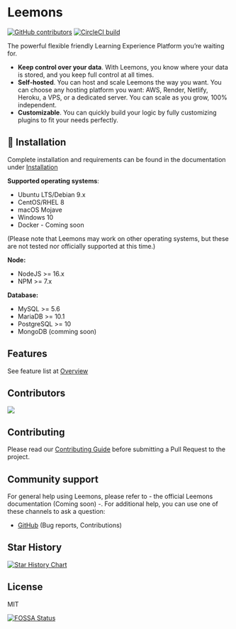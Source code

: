 # Leemons

[![GitHub contributors](https://img.shields.io/github/contributors/leemonade/leemons)](https://github.com/leemonade/leemons/graphs/contributors)
[![CircleCI build](https://img.shields.io/circleci/build/github/leemonade/leemons/main)](https://app.circleci.com/pipelines/github/leemonade/leemons)

The powerful flexible friendly Learning Experience Platform you’re waiting for.

- **Keep control over your data**. With Leemons, you know where your data is stored, and you keep full control at all times.
- **Self-hosted**. You can host and scale Leemons the way you want. You can choose any hosting platform you want: AWS, Render, Netlify, Heroku, a VPS, or a dedicated server. You can scale as you grow, 100% independent.
- **Customizable**. You can quickly build your logic by fully customizing plugins to fit your needs perfectly.

## 🚀 Installation

Complete installation and requirements can be found in the documentation under [Installation](https://leemonade.github.io/leemons-docs/getting-started/installation)

**Supported operating systems**:

- Ubuntu LTS/Debian 9.x
- CentOS/RHEL 8
- macOS Mojave
- Windows 10
- Docker - Coming soon

(Please note that Leemons may work on other operating systems, but these are not tested nor officially supported at this time.)

**Node:**

- NodeJS >= 16.x
- NPM >= 7.x

**Database:**

- MySQL >= 5.6
- MariaDB >= 10.1
- PostgreSQL >= 10
- MongoDB (comming soon)

## Features

See feature list at [Overview](https://leemonade.github.io/leemons-docs)

## Contributors

<a href="https://github.com/leemonade/leemons/graphs/contributors">
  <img src="https://contrib.rocks/image?repo=leemonade/leemons" />
</a>

## Contributing

Please read our [Contributing Guide](./CONTRIBUTING.md) before submitting a Pull Request to the project.

## Community support

For general help using Leemons, please refer to - the official Leemons documentation (Coming soon) -. For additional help, you can use one of these channels to ask a question:

- [GitHub](https://github.com/leemonade/leemons) (Bug reports, Contributions)

## Star History

[![Star History Chart](https://api.star-history.com/svg?repos=leemonade/leemons&type=Date)](https://star-history.com/#leemonade/leemons&Date)

## License

MIT

[![FOSSA Status](https://app.fossa.com/api/projects/git%2Bgithub.com%2Fleemonade%2Fleemons.svg?type=large)](https://app.fossa.com/projects/git%2Bgithub.com%2Fleemonade%2Fleemons?ref=badge_large)
